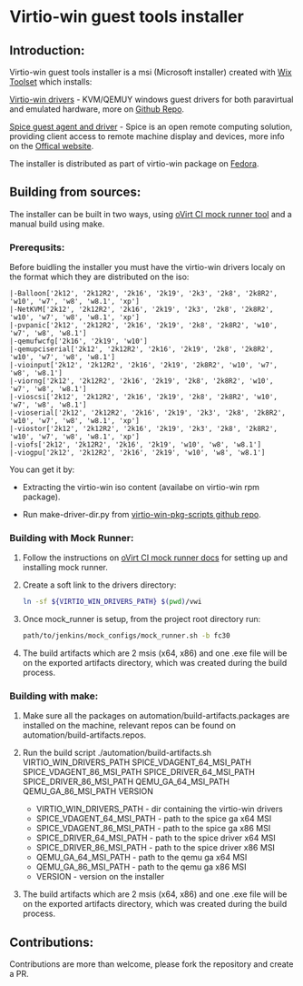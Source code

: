# Virtio-win guest tools installer

## Introduction:

Virtio-win guest tools installer is a msi (Microsoft installer) created with [Wix Toolset](https://wixtoolset.org/releases/) which installs:

<u>Virtio-win drivers</u> - KVM/QEMUY windows guest drivers for both paravirtual and emulated hardware, more on [Github Repo](https://github.com/virtio-win/kvm-guest-drivers-windows).

<u>Spice guest agent and driver</u> - Spice is an open remote computing solution, providing client access to remote machine display and devices, more info on the [Offical website](https://www.spice-space.org).


The installer is distributed as part of virtio-win package on [Fedora](https://fedorapeople.org/groups/virt/virtio-win/repo/rpms/).

## Building from sources:

The installer can be built in two ways, using [oVirt CI mock runner tool](https://ovirt-infra-docs.readthedocs.io/en/latest/CI/Using_mock_runner/index.html) and a manual build using make.

### Prerequsits:

Before buidling the installer you must have the virtio-win drivers localy on the format which they are distributed on the iso:
```
|-Balloon['2k12', '2k12R2', '2k16', '2k19', '2k3', '2k8', '2k8R2', 'w10', 'w7', 'w8', 'w8.1', 'xp']
|-NetKVM['2k12', '2k12R2', '2k16', '2k19', '2k3', '2k8', '2k8R2', 'w10', 'w7', 'w8', 'w8.1', 'xp']
|-pvpanic['2k12', '2k12R2', '2k16', '2k19', '2k8', '2k8R2', 'w10', 'w7', 'w8', 'w8.1']
|-qemufwcfg['2k16', '2k19', 'w10']
|-qemupciserial['2k12', '2k12R2', '2k16', '2k19', '2k8', '2k8R2', 'w10', 'w7', 'w8', 'w8.1']
|-vioinput['2k12', '2k12R2', '2k16', '2k19', '2k8R2', 'w10', 'w7', 'w8', 'w8.1']
|-viorng['2k12', '2k12R2', '2k16', '2k19', '2k8', '2k8R2', 'w10', 'w7', 'w8', 'w8.1']
|-vioscsi['2k12', '2k12R2', '2k16', '2k19', '2k8', '2k8R2', 'w10', 'w7', 'w8', 'w8.1']
|-vioserial['2k12', '2k12R2', '2k16', '2k19', '2k3', '2k8', '2k8R2', 'w10', 'w7', 'w8', 'w8.1', 'xp']
|-viostor['2k12', '2k12R2', '2k16', '2k19', '2k3', '2k8', '2k8R2', 'w10', 'w7', 'w8', 'w8.1', 'xp']
|-viofs['2k12', '2k12R2', '2k16', '2k19', 'w10', 'w8', 'w8.1']
|-viogpu['2k12', '2k12R2', '2k16', '2k19', 'w10', 'w8', 'w8.1']
```
You can get it by:

- Extracting the virtio-win iso content (availabe on virtio-win rpm package).

- Run make-driver-dir.py from [virtio-win-pkg-scripts github repo](https://github.com/crobinso/virtio-win-pkg-scripts).

### Building with Mock Runner:

1. Follow the instructions on [oVirt CI mock runner docs](https://ovirt-infra-docs.readthedocs.io/en/latest/CI/Using_mock_runner/index.html) for setting up and installing mock runner.

2. Create a soft link to the drivers directory:
   
   ```bash
   ln -sf ${VIRTIO_WIN_DRIVERS_PATH} $(pwd)/vwi 
   ```

3. Once mock_runner is setup, from the project root directory run:
   
   ```bash
   path/to/jenkins/mock_configs/mock_runner.sh -b fc30
   ```

4. The build artifacts which are 2 msis (x64, x86) and one .exe file will be on the exported artifacts directory, which was created during the build process.

### Building with make:

1. Make sure all the packages on automation/build-artifacts.packages are installed on the machine, relevant repos can be found on automation/build-artifacts.repos.

2. Run the build script ./automation/build-artifacts.sh VIRTIO_WIN_DRIVERS_PATH SPICE_VDAGENT_64_MSI_PATH SPICE_VDAGENT_86_MSI_PATH SPICE_DRIVER_64_MSI_PATH SPICE_DRIVER_86_MSI_PATH QEMU_GA_64_MSI_PATH QEMU_GA_86_MSI_PATH VERSION

   - VIRTIO_WIN_DRIVERS_PATH - dir containing the virtio-win drivers
   - SPICE_VDAGENT_64_MSI_PATH - path to the spice ga x64 MSI
   - SPICE_VDAGENT_86_MSI_PATH - path to the spice ga x86 MSI
   - SPICE_DRIVER_64_MSI_PATH - path to the spice driver x64 MSI
   - SPICE_DRIVER_86_MSI_PATH - path to the spice driver x86 MSI
   - QEMU_GA_64_MSI_PATH - path to the qemu ga x64 MSI
   - QEMU_GA_86_MSI_PATH - path to the qemu ga x86 MSI
   - VERSION - version on the installer

3. The build artifacts which are 2 msis (x64, x86) and one .exe file will be on the exported artifacts directory, which was created during the build process.

## Contributions:

Contributions are more than welcome, please fork the repository and create a PR.
